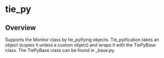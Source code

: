 # tie_py

## Overview
Supports the Monitor class by tie_pyifying objects. Tie_pyification takes an
object (copies it unless a custom object) and wraps it with the TiePyBase class.
The TiePyBase class can be found in _base.py.
